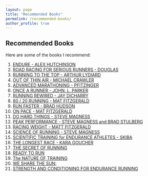 ```yaml
---
layout: page
title: "Recommended Books"
permalink: /recommended-books/
author_profile: true
---
```


## Recommended Books

Here are some of the books I recommend:

1. [ENDURE - ALEX HUTCHINSON
](https://www.google.com/url?q=https%3A%2F%2Fwww.amazon.com%2FEndure-Curiously-Elastic-Limits-Performance-ebook%2Fdp%2FB0716GZX33%2F%3F_encoding%3DUTF8%26pd_rd_w%3DHeExC%26content-id%3Damzn1.sym.22f5776b-4878-4918-9222-7bb79ff649f4%26pf_rd_p%3D22f5776b-4878-4918-9222-7bb79ff649f4%26pf_rd_r%3D136-0956031-4274234%26pd_rd_wg%3DVf9hM%26pd_rd_r%3D90baab72-69a8-4c4e-907e-bf6408f14f73%26ref_%3Daufs_ap_sc_dsk&sa=D)
2. [ROAD RACING FOR SERIOUS RUNNERS - DOUGLAS
](https://www.amazon.com/Road-Racing-Serious-Runners-Multispeed/dp/0880118180/ref=sr_1_1?crid=1AFFU8ULCZVUA&keywords=ROAD+RACING+FOR+SERIOUS+RUNNERS+-+DOUGLAS&qid=1680955183&s=digital-text&sprefix=road+racing+for+serious+runners+-+douglas%2Cdigital-text%2C248&sr=1-1)
3. [RUNNING TO THE TOP - ARTHUR LYDIARD
](https://www.amazon.com/Running-Top-Arthur-Lydiard-ebook/dp/B01155X780/ref=sr_1_2?crid=3PIDHMF3P2X6I&keywords=RUNNING+TO+THE+TOP+-+ARTHUR+LYDIARD&qid=1680955198&s=digital-text&sprefix=running+to+the+top+-+arthur+lydiard%2Cdigital-text%2C210&sr=1-2)
4. [OUT OF THIN AIR - MICHAEL CRAWLER
](https://www.amazon.com/Out-Thin-Air-Running-Ethiopia-ebook/dp/B08B4751R9/ref=sr_1_1?crid=1R8NR8ZM53Z1F&keywords=OUT+OF+THIN+AIR+-+MICHAEL+CRAWLER&qid=1680955214&s=digital-text&sprefix=out+of+thin+air+-+michael+crawler%2Cdigital-text%2C230&sr=1-1)
4. [ADVANCED MARATHONING - PFITZINGER
](https://www.amazon.com/Advanced-Marathoning-Pete-Pfitzinger/dp/0736074600/ref=sr_1_2?crid=1IOX0LVNK0G46&keywords=ADVANCED+MARATHONING+-+PFITZINGER&qid=1680955226&s=digital-text&sprefix=advanced+marathoning+-+pfitzinger%2Cdigital-text%2C339&sr=1-2-catcorr)
5. [ONCE A RUNNER - JOHN. L. PARKER
](https://www.amazon.com/Once-Runner-John-Parker-Jr-ebook/dp/B001NLKSRU/ref=sr_1_1?crid=21XP0O4XEMVIS&keywords=ONCE+A+RUNNER+-+JOHN.+L.+PARKER.&qid=1680955245&s=digital-text&sprefix=once+a+runner+-+john.+l.+parker.%2Cdigital-text%2C302&sr=1-1)
6. [RUNNING REWIRED - JAY DICHARRY
](https://www.amazon.com/Running-Rewired-Reinvent-Stability-Strength-ebook/dp/B07BZX9FV8/ref=sr_1_1?crid=1B0SRD44Y7FJO&keywords=RUNNING+REWIRED+-+JAY+DICHARRY&qid=1680955257&s=digital-text&sprefix=running+rewired+-+jay+dicharry%2Cdigital-text%2C225&sr=1-1)
7. [80 / 20 RUNNING - MAT FITZGERALD
](https://www.amazon.com/80-20-Running-Stronger-Training-ebook/dp/B00IIVFAEY/ref=sr_1_1?crid=22LUEECLOGGJ7&keywords=80+%2F+20+RUNNING+-+MAT+FITZGERALD&qid=1680955269&s=digital-text&sprefix=80+%2F+20+running+-+mat+fitzgerald%2Cdigital-text%2C348&sr=1-1)
8. [RUN FASTER - BRAD HUDSON
](https://www.amazon.com/Run-Faster-5K-Marathon-Coach-ebook/dp/B001ANYD3Q/ref=sr_1_1?crid=VLD5M6ABC82J&keywords=RUN+FASTER+-+BRAD+HUDSON&qid=1680955282&s=digital-text&sprefix=run+faster+-+brad+hudson%2Cdigital-text%2C275&sr=1-1)
9. [ON PACE - MAT FITZGERALD
](https://www.amazon.com/Pace-Matt-Fitzgerald-ebook/dp/B0B9Q44R96/ref=sr_1_1?crid=1WEP9W1EBLHK9&keywords=ON+PACE+-+MAT+FITZGERALD&qid=1680955296&s=digital-text&sprefix=on+pace+-+mat+fitzgerald%2Cdigital-text%2C208&sr=1-1)
10. [DO HARD THINGS - STEVE MAGNESS
](https://www.amazon.com/Hard-Things-Resilience-Surprising-Toughness/dp/006309861X/ref=sxts_entity_rec_bsx_s_def_r00_t_aufl?content-id=amzn1.sym.a36c3969-f821-4d5b-a8e8-be129cf4aa4a%3Aamzn1.sym.a36c3969-f821-4d5b-a8e8-be129cf4aa4a&cv_ct_cx=steve+magness&keywords=steve+magness&pd_rd_i=006309861X&pd_rd_r=f721dd4f-904c-4879-a006-1fe9f21b744c&pd_rd_w=oZWOp&pd_rd_wg=FuWnU&pf_rd_p=a36c3969-f821-4d5b-a8e8-be129cf4aa4a&pf_rd_r=NWGG8930HV0ES3MXP7VS&qid=1680955339&s=digital-text&sbo=RZvfv%2F%2FHxDF%2BO5021pAnSA%3D%3D&sprefix=STEVE+MAGNES%2Cdigital-text%2C204&sr=1-1-ef9bfdb7-b507-43a0-b887-27e2a8414df0)
11. [PEAK PERFORMANCE - STEVE MAGNESS and BRAD STULBERG
](https://www.amazon.com/Peak-Performance-Elevate-Burnout-Science-ebook/dp/B01N1RNP9N/ref=sr_1_1?crid=SB34K2B1158L&keywords=PEAK+PERFORMANCE+-+STEVE+MAGNESS+and+BRAD+STULBERG&qid=1680955370&s=digital-text&sprefix=steve+magnessapeak+performance+-+steve+magness+and+brad+stulberg%2Cdigital-text%2C416&sr=1-1)
12. [RACING WEIGHT - MATT FITZGERALD
](https://www.amazon.com/Racing-Weight-Lean-Peak-Performance-ebook/dp/B00C3MFR2O/ref=sr_1_1?crid=3COB0JHJT9FRG&keywords=RACING+WEIGHT+-+MATT+FITZGERALD&qid=1680955382&s=digital-text&sprefix=racing+weight+-+matt+fitzgerald%2Cdigital-text%2C406&sr=1-1)
13. [SCIENCE OF RUNNING - STEVE MAGNESS
](https://www.amazon.com/Science-Running-limit-maximize-performance-ebook/dp/B00II6SY4W/ref=sr_1_1?crid=2D1549VB9TWDJ&keywords=SCIENCE+OF+RUNNING+-+STEVE+MAGNESS&qid=1680955399&s=digital-text&sprefix=science+of+running+-+steve+magness%2Cdigital-text%2C226&sr=1-1)
14. [SCIENTIFIC TRAINING for ENDURANCE ATHLETES - SKIBA
](https://www.amazon.com/Scientific-Training-Endurance-Athletes-Philip/dp/0979463629/ref=sr_1_1?crid=XAYUEOB0YR0K&keywords=SCIENTIFIC+TRAINING+for+ENDURANCE+ATHLETES+-+SKIBA&qid=1680955410&s=digital-text&sprefix=scientific+training+for+endurance+athletes+-+skiba%2Cdigital-text%2C233&sr=1-1)
15. [THE LONGEST RACE - KARA GOUCHER
](https://www.amazon.com/Longest-Race-Inside-Deception-Running-ebook/dp/B0B3YC57XP/ref=sr_1_1?crid=S478CWHGYPKT&dib=eyJ2IjoiMSJ9.PKsJpDS2FCtUEHpFNMdFCRDdb6yHMa7a9782NtfcGU7O1G17hE7ibWQWO95n7aYH9pX14JfCuL_PPpcmvv5IZAFDGH5vFVJzsER31JwZ5rpu72N1jATWIwIeIsNHy0xC_VoB103YUqWyvCjOd0rCCtBD1FL9Igl13gW_tCSdZphdWxZsVQZNCIkdvyQlh4Hj1PsO37ZIaq8oCDmLFk0PB1l8Vw4xy6nFVMVA6IkeD-0.4RCJQhXhfL_D6c7WA3-1_P6e3F96erfSCDSea3iRU-8&dib_tag=se&keywords=the+longest+race&qid=1719423830&sprefix=the+longest+rac%2Caps%2C103&sr=8-1)
16. [THE SECRET OF RUNNING 
](https://www.amazon.com/Secret-Running-Meyer-Premium-ebook/dp/B06X6KMBVF/ref=sr_1_1?crid=1CC5UG1XSRGKS&dib=eyJ2IjoiMSJ9.rubtAfb1JIDdgcbTQcHt5jLIwPKmJBxpHn5TyiadJAjDfaC1pu_oEVfde__dB_j9fYhveeAE7Y6oxU7o5758HBrT_lFtzUGZiVkqFrl2Xt4fic-DnAVM5W3CzediC3UxAahpMO6P9qtRq-CmY0o3khdEckSIdAj7Sr0Xdx0kQNuKwNTV_JbDAVc2B1541J1VKiom0BdPE4Xs7MkUwhB2U-4C-hS5In9RGLfSyiXSGyo.olT7t5HAbaS4NDww1Bx6II2-liJsXW1S8sNaSABp7k8&dib_tag=se&keywords=the+secret+of+running&qid=1719423874&sprefix=the+secret+of+running%2Caps%2C105&sr=8-1)
17. [READY TO RUN
](https://www.amazon.com/Ready-Run-Kelly-Starrett-ebook/dp/B09PLLBG7Y/ref=sr_1_1?crid=1UWBDAMY93819&dib=eyJ2IjoiMSJ9.VvGlm6UgTchHwBEvYnzdb_ZRGuFpGT4U_6QErOFiG0AHOE0aemfq_UuaslpPbYTIaPKK3JFXZ1tBs6xHbNTIuyJoWhGbs9gwe8MiAj6fCV4VDEm4fZkrMIn_sHpEpN23TfIl4Sx4_ldUtcR41pgFtLAXI5am5zjP9xK1n07dmYyq-ZfbOSzrOrNB22adJCaWUMKTBcdB6dp38BjKSUXk4DKfHOn7K18BvU0FdI9Lprc.PyvZjNmxt1jimxNxowzP-1M6oHDRTnCYeEmvbYnkMs8&dib_tag=se&keywords=ready+to+run&qid=1719423902&sprefix=ready+to+run%2Caps%2C103&sr=8-1)
18. [The NATURE OF TRAINING
](https://www.amazon.com/Nature-Training-Complexity-Endurance-Performance-ebook/dp/B0CXHYKRRH/ref=sr_1_1?crid=296LSKZODU98C&dib=eyJ2IjoiMSJ9.VyoY-t67h-AH6M0H1_-0dmtxVmyaaTA18E1pC1FSUeZExqyw4OM4WgO3s8nqAEeiY4k-IHBkPaQ3PwNqpa8z6gMs7rKrDJjkvMpTgy3LelUTwYFv3zevxXa442Kf21ThjA2moacarInn0GyV74tvjjoS5uQr8vV6jW6-cB62BYk8q_-pCnHtX9KiOGh1ybKZoeS3jA1KELPjdrHc_GJ3PxtfntVDcdpsHWx0-gdK9GY.PItSidgc7rViODJFeAxQ5Af81Cq1z8LXZBmL4DIAcg8&dib_tag=se&keywords=the+nature+training&qid=1719423930&sprefix=the+nature+training%2Caps%2C108&sr=8-1)
19. [WE SHARE THE SUN: 
](https://www.amazon.com/We-Share-Sun-Incredible-Legendary/dp/1639363556/ref=sr_1_1?crid=3QM6EJME4CRQO&dib=eyJ2IjoiMSJ9.uh9DBJ5qMaPndDj5Z1oq_GLG2WhnNQha1COpeqSCXHJuuuDwoVW-srRW0-Ad9abmfe0vxZJxtNwebmP0jgwQzmVnLL7uFxzx-L4xPZyLOEaJohSgo_dp1mt898ZCltouyjFCfXpHWLTPRTVylro1cN4I5N91Qv4Q6c2UwwNnN47q9DFtirblJ5wpKITuq1QTsHLslpwIOXZ6tVkRmA4d8HqiI8ktmrVxOdYN5f3OrlM.VyaIU-MHHPJEd2ee7QewiqJBwPj_uhdV3ahzwwjdpvc&dib_tag=se&keywords=we+share+the+sun&qid=1719423966&sprefix=we+share+the+sun%2Caps%2C101&sr=8-1)
20. [STRENGTH AND CONDITIONING FOR ENDURANCE RUNNING
](https://www.amazon.com/Strength-Conditioning-Endurance-Running-Blagrove-ebook/dp/B010KNDZ44/ref=sr_1_1?crid=AW491TBUHQQE&dib=eyJ2IjoiMSJ9.CCO3jHKohl2WrP-NvB0wmRu_l--B1LDEPCpL_1KTYazu4LPMEUhJjeJm5Vl_Y9d0vhQOn31J3bibK5zRhfSPU2R7_rR0TFW46WVYqUtEZ45tSMvbYltixnSmskapi_KIChBRdxwq4oVN_n-zrqhBV1rCl5nrEG3Y6yFFSBgr8WhJzF93cRsMeikUFq0fyOfssyPA75tXxDfL5m9YhJzwbGKhjix3OFuLISvr7OVzTPs.fh64Frreo43R33u0Lx7mzGYHDz0j4b2PL3SZbu-NGF4&dib_tag=se&keywords=strength+conditioning+for+endurance+running&qid=1719424011&sprefix=strength+conditionsing+for+endurance+running%2Caps%2C89&sr=8-1)
